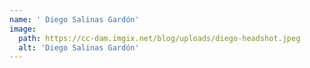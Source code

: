 ```yaml
---
name: ' Diego Salinas Gardón'
image:
  path: https://cc-dam.imgix.net/blog/uploads/diego-headshot.jpeg
  alt: 'Diego Salinas Gardón'
---
```

